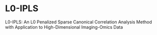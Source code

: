 # L0-IPLS
L0-IPLS: An L0 Penalized Sparse Canonical Correlation Analysis Method with
Application to High-Dimensional Imaging-Omics Data
